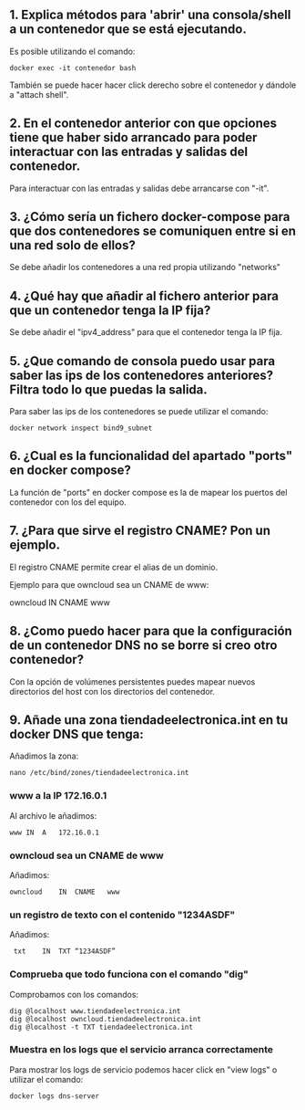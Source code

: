 ## 1. Explica métodos para 'abrir' una consola/shell a un contenedor que se está ejecutando.

Es posible utilizando el comando:

    docker exec -it contenedor bash

También se puede hacer hacer click derecho sobre el contenedor y dándole a "attach shell".

## 2. En el contenedor anterior con que opciones tiene que haber sido arrancado para poder interactuar con las entradas y salidas del contenedor.

Para interactuar con las entradas y salidas debe arrancarse con "-it".

## 3. ¿Cómo sería un fichero docker-compose para que dos contenedores se comuniquen entre si en una red solo de ellos?

Se debe añadir los contenedores a una red propia utilizando "networks"

## 4. ¿Qué hay que añadir al fichero anterior para que un contenedor tenga la IP fija?

Se debe añadir el "ipv4_address" para que el contenedor tenga la IP fija.

## 5. ¿Que comando de consola puedo usar para saber las ips de los contenedores anteriores? Filtra todo lo que puedas la salida.

Para saber las ips de los contenedores se puede utilizar el comando:

    docker network inspect bind9_subnet 

## 6. ¿Cual es la funcionalidad del apartado "ports" en docker compose?

La función de "ports" en docker compose es la de mapear los puertos del contenedor con los del equipo.

## 7. ¿Para que sirve el registro CNAME? Pon un ejemplo.

El registro CNAME permite crear el alias de un dominio.  

Ejemplo para que owncloud sea un CNAME de www: 

owncloud	IN	CNAME	www

## 8. ¿Como puedo hacer para que la configuración de un contenedor DNS no se borre si creo otro contenedor?

Con la opción de volúmenes persistentes puedes mapear nuevos directorios del host con los directorios del contenedor.

## 9. Añade una zona tiendadeelectronica.int en tu docker DNS que tenga:

Añadimos la zona:

    nano /etc/bind/zones/tiendadeelectronica.int


###    www a la IP 172.16.0.1

Al archivo le añadimos: 

    www	IN	A	172.16.0.1

###    owncloud sea un CNAME de www

Añadimos:

    owncloud	IN	CNAME	www

###    un registro de texto con el contenido "1234ASDF"

Añadimos:

     txt	IN	TXT	“1234ASDF”

###   Comprueba que todo funciona con el comando "dig"

Comprobamos con los comandos:

    dig @localhost www.tiendadeelectronica.int
    dig @localhost owncloud.tiendadeelectronica.int
    dig @localhost -t TXT tiendadeelectronica.int


###   Muestra en los logs que el servicio arranca correctamente

Para mostrar los logs de servicio podemos hacer click en "view logs" o utilizar el comando:

    docker logs dns-server
